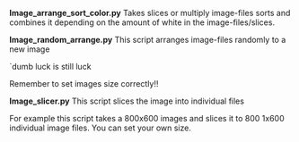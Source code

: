 

**Image_arrange_sort_color.py**
	Takes slices or multiply image-files sorts and combines it depending on the amount of white in the image-files/slices.

**Image_random_arrange.py**
	This script arranges image-files randomly to a new image
		
  `dumb luck is still luck
		
  Remember to set images size correctly!!

**Image_slicer.py**
	This script slices the image into individual files
		
  For example this script takes a 800x600 images and slices it to 800 1x600 individual image files. You can set your own size.
